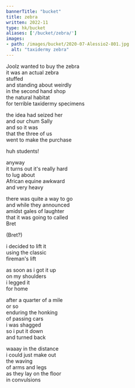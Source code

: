 ```yaml
---
bannerTitle: "bucket" 
title: zebra
written: 2022-11
type: hk/bucket
aliases: ['/bucket/zebra/']
images:
- path: /images/bucket/2020-07-Alessio2-801.jpg
  alt: "taxidermy zebra"
---
```


Joolz wanted to buy the zebra  
it was an actual zebra  
stuffed  
and standing about weirdly  
in the second hand shop  
the natural habitat  
for terrible taxidermy specimens  

the idea had seized her  
and our chum Sally  
and so it was  
that the three of us  
went to make the purchase  

huh students!  

anyway  
it turns out it's really hard  
to lug about  
African equine awkward  
and very heavy  

there was quite a way to go  
and while they announced  
amidst gales of laughter  
that it was going to called  
Bret  

(Bret?)  

i decided to lift it  
using the classic  
fireman's lift  

as soon as i got it up  
on my shoulders  
i legged it  
for home  

after a quarter of a mile  
or so  
enduring the honking  
of passing cars  
i was shagged  
so i put it down  
and turned back  

waaay in the distance  
i could just make out  
the waving  
of arms and legs  
as they lay on the floor  
in convulsions  
